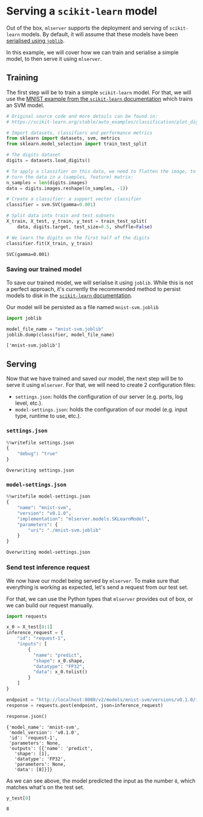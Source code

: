 # Serving a `scikit-learn` model

Out of the box, `mlserver` supports the deployment and serving of `scikit-learn` models.
By default, it will assume that these models have been [serialised using `joblib`](https://scikit-learn.org/stable/modules/model_persistence.html).

In this example, we will cover how we can train and serialise a simple model, to then serve it using `mlserver`.

## Training

The first step will be to train a simple `scikit-learn` model.
For that, we will use the [MNIST example from the `scikit-learn` documentation](https://scikit-learn.org/stable/auto_examples/classification/plot_digits_classification.html) which trains an SVM model.


```python
# Original source code and more details can be found in:
# https://scikit-learn.org/stable/auto_examples/classification/plot_digits_classification.html

# Import datasets, classifiers and performance metrics
from sklearn import datasets, svm, metrics
from sklearn.model_selection import train_test_split

# The digits dataset
digits = datasets.load_digits()

# To apply a classifier on this data, we need to flatten the image, to
# turn the data in a (samples, feature) matrix:
n_samples = len(digits.images)
data = digits.images.reshape((n_samples, -1))

# Create a classifier: a support vector classifier
classifier = svm.SVC(gamma=0.001)

# Split data into train and test subsets
X_train, X_test, y_train, y_test = train_test_split(
    data, digits.target, test_size=0.5, shuffle=False)

# We learn the digits on the first half of the digits
classifier.fit(X_train, y_train)
```




    SVC(gamma=0.001)



### Saving our trained model

To save our trained model, we will serialise it using `joblib`.
While this is not a perfect approach, it's currently the recommended method to persist models to disk in the [`scikit-learn` documentation](https://scikit-learn.org/stable/modules/model_persistence.html).

Our model will be persisted as a file named `mnist-svm.joblib`


```python
import joblib

model_file_name = "mnist-svm.joblib"
joblib.dump(classifier, model_file_name)
```




    ['mnist-svm.joblib']



## Serving

Now that we have trained and saved our model, the next step will be to serve it using `mlserver`. 
For that, we will need to create 2 configuration files: 

- `settings.json`: holds the configuration of our server (e.g. ports, log level, etc.).
- `model-settings.json`: holds the configuration of our model (e.g. input type, runtime to use, etc.).

### `settings.json`


```python
%%writefile settings.json
{
    "debug": "true"
}
```

    Overwriting settings.json


### `model-settings.json`


```python
%%writefile model-settings.json
{
    "name": "mnist-svm",
    "version": "v0.1.0",
    "implementation": "mlserver.models.SKLearnModel",
    "parameters": {
        "uri": "./mnist-svm.joblib"
    }
}
```

    Overwriting model-settings.json


### Send test inference request

We now have our model being served by `mlserver`.
To make sure that everything is working as expected, let's send a request from our test set.

For that, we can use the Python types that `mlserver` provides out of box, or we can build our request manually.


```python
import requests

x_0 = X_test[0:1]
inference_request = {
    "id": "request-1",
    "inputs": [
        {
          "name": "predict",
          "shape": x_0.shape,
          "datatype": "FP32",
          "data": x_0.tolist()
        }
    ]
}

endpoint = "http://localhost:8080/v2/models/mnist-svm/versions/v0.1.0/infer"
response = requests.post(endpoint, json=inference_request)

response.json()
```




    {'model_name': 'mnist-svm',
     'model_version': 'v0.1.0',
     'id': 'request-1',
     'parameters': None,
     'outputs': [{'name': 'predict',
       'shape': [1],
       'datatype': 'FP32',
       'parameters': None,
       'data': [8]}]}



As we can see above, the model predicted the input as the number `8`, which matches what's on the test set.


```python
y_test[0]
```




    8




```python

```
